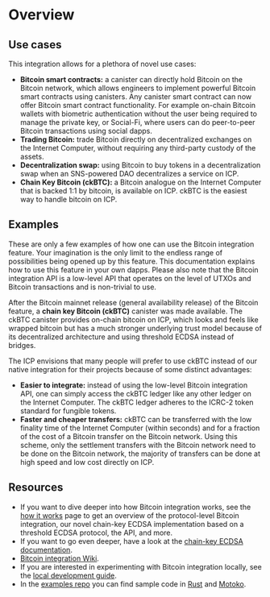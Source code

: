 # Overview

## Use cases
This integration allows for a plethora of novel use cases:

-   **Bitcoin smart contracts:** a canister can directly hold Bitcoin on the Bitcoin network, which allows engineers to implement powerful Bitcoin smart contracts using canisters. Any canister smart contract can now offer Bitcoin smart contract functionality. For example on-chain Bitcoin wallets with biometric authentication without the user being required to manage the private key, or Social-Fi, where users can do peer-to-peer Bitcoin transactions using social dapps.
-   **Trading Bitcoin:** trade Bitcoin directly on decentralized exchanges on the Internet Computer, without requiring any third-party custody of the assets.
-   **Decentralization swap:** using Bitcoin to buy tokens in a decentralization swap when an SNS-powered DAO decentralizes a service on ICP.
-   **Chain Key Bitcoin (ckBTC):** a Bitcoin analogue on the Internet Computer that is backed 1:1 by bitcoin, is available on ICP. ckBTC is the easiest way to handle bitcoin on ICP.

## Examples
These are only a few examples of how one can use the Bitcoin integration feature. Your imagination is the only limit to the endless range of possibilities being opened up by this feature. This documentation explains how to use this feature in your own dapps. Please also note that the Bitcoin integration API is a low-level API that operates on the level of UTXOs and Bitcoin transactions and is non-trivial to use.

After the Bitcoin mainnet release (general availability release) of the Bitcoin feature, a **chain key Bitcoin (ckBTC)** canister was made available. The ckBTC canister provides on-chain bitcoin on ICP, which looks and feels like wrapped bitcoin but has a much stronger underlying trust model because of its decentralized architecture and using threshold ECDSA instead of bridges. 

The ICP envisions that many people will prefer to use ckBTC instead of our native integration for their projects because of some distinct advantages:
-   **Easier to integrate:** instead of using the low-level Bitcoin integration API, one can simply access the ckBTC ledger like any other ledger on the Internet Computer. The ckBTC ledger adheres to the ICRC-2 token standard for fungible tokens.
-   **Faster and cheaper transfers:** ckBTC can be transferred with the low finality time of the Internet Computer (within seconds) and for a fraction of the cost of a Bitcoin transfer on the Bitcoin network. Using this scheme, only the settlement transfers with the Bitcoin network need to be done on the Bitcoin network, the majority of transfers can be done at high speed and low cost directly on ICP.

## Resources

- If you want to dive deeper into how Bitcoin integration works, see the [how it works](bitcoin-how-it-works.md) page to get an overview of the protocol-level Bitcoin integration, our novel chain-key ECDSA implementation based on a threshold ECDSA protocol, the API, and more. 
- If you want to go even deeper, have a look at the [chain-key ECDSA documentation](https://internetcomputer.org/docs/current/developer-docs/integrations/t-ecdsa).
- [Bitcoin integration Wiki](https://wiki.internetcomputer.org/wiki/Bitcoin_integration).
- If you are interested in experimenting with Bitcoin integration locally, see the [local development guide](local-development.md).
- In the [examples repo](https://github.com/dfinity/examples) you can find sample code in [Rust](https://github.com/dfinity/examples/tree/master/rust/basic_bitcoin) and [Motoko](https://github.com/dfinity/examples/tree/master/motoko/basic_bitcoin).
